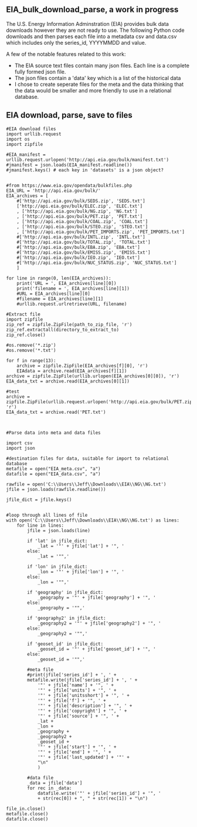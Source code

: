 ## EIA_bulk_download_parse, a work in progress

The U.S. Energy Information Adminstration (EIA) provides bulk data downloads however they are not ready to use. The following Python code downloads and then parses each file into a metadata csv and data.csv which includes only the series_id, YYYYMMDD and value.  

A few of the notable features related to this work:
- The EIA source text files contain many json files.  Each line is a complete fully formed json file.
- The json files contain a 'data' key which is a list of the historical data 
- I chose to create seperate files for the meta and the data thinking that the data would be smaller and more friendly to use in a relational database.  



## EIA download, parse, save to files

```
#EIA download files
import urllib.request
import os
import zipfile

#EIA_manifest = urllib.request.urlopen('http://api.eia.gov/bulk/manifest.txt')
#jmanifest = json.loads(EIA_manifest.readline())
#jmanifest.keys() # each key in 'datasets' is a json object?


#from https://www.eia.gov/opendata/bulkfiles.php
EIA_URL = 'http://api.eia.gov/bulk/'
EIA_archives = [
    #['http://api.eia.gov/bulk/SEDS.zip', 'SEDS.txt']
    ['http://api.eia.gov/bulk/ELEC.zip', 'ELEC.txt']
    , ['http://api.eia.gov/bulk/NG.zip', 'NG.txt']
    , ['http://api.eia.gov/bulk/PET.zip', 'PET.txt'] 
    , ['http://api.eia.gov/bulk/COAL.zip', 'COAL.txt']
    , ['http://api.eia.gov/bulk/STEO.zip', 'STEO.txt'] 
    , ['http://api.eia.gov/bulk/PET_IMPORTS.zip', 'PET_IMPORTS.txt']    
    #['http://api.eia.gov/bulk/INTL.zip', 'INTL.txt']
    #['http://api.eia.gov/bulk/TOTAL.zip', 'TOTAL.txt']
    #['http://api.eia.gov/bulk/EBA.zip', 'EBA.txt']
    #['http://api.eia.gov/bulk/EMISS.zip', 'EMISS.txt']
    #['http://api.eia.gov/bulk/IEO.zip', 'IEO.txt']
    #['http://api.eia.gov/bulk/NUC_STATUS.zip', 'NUC_STATUS.txt']
    ]

for line in range(0, len(EIA_archives)):
    print('URL = ', EIA_archives[line][0])
    print('filename = ', EIA_archives[line][1])
    #URL = EIA_archives[line][0]
    #filename = EIA_archives[line][1]
    #urllib.request.urlretrieve(URL, filename)

#Extract file
import zipfile
zip_ref = zipfile.ZipFile(path_to_zip_file, 'r')
zip_ref.extractall(directory_to_extract_to)
zip_ref.close()

#os.remove('*.zip')
#os.remove('*.txt')

for f in range(13):
    archive = zipfile.ZipFile(EIA_archives[f][0], 'r')
    EIAdata = archive.read(EIA_archives[f][1])
archive = zipfile.ZipFile(urllib.urlopen(EIA_archives[0][0]), 'r')
EIA_data_txt = archive.read(EIA_archives[0][1])

#test
archive = zipfile.ZipFile(urllib.request.urlopen('http://api.eia.gov/bulk/PET.zip'), 'r')
EIA_data_txt = archive.read('PET.txt')



#Parse data into meta and data files

import csv
import json

#destination files for data, suitable for import to relational database
metafile = open("EIA_meta.csv", "a")
datafile = open("EIA_data.csv", "a")

rawfile = open('C:\\Users\\Jeff\\Downloads\\EIA\\NG\\NG.txt')
jfile = json.loads(rawfile.readline())

jfile_dict = jfile.keys()


#loop through all lines of file
with open('C:\\Users\\Jeff\\Downloads\\EIA\\NG\\NG.txt') as lines:
    for line in lines:
        jfile = json.loads(line)

        if 'lat' in jfile_dict:
            _lat = '"' + jfile['lat'] + '", '
        else:
            _lat = '"",'
        
        if 'lon' in jfile_dict:
            _lon = '"' + jfile['lon'] + '", '
        else:
            _lon = '"",'

        if 'geography' in jfile_dict:
            _geography = '"' + jfile['geography'] + '", '
        else:
            _geography = '"",'

        if 'geography2' in jfile_dict:
            _geography2 = '"' + jfile['geography2'] + '", '
        else:
            _geography2 = '"",'

        if 'geoset_id' in jfile_dict:
            _geoset_id = '"' + jfile['geoset_id'] + '", '
        else:
            _geoset_id = '"",'

        #meta file
        #print(jfile['series_id'] + ', ' +
        metafile.write(jfile['series_id'] + ', ' +
            '"' + jfile['name'] + '", ' +
            '"' + jfile['units'] + '", ' +
            '"' + jfile['unitsshort'] + '", ' +
            '"' + jfile['f'] + '", ' +
            '"' + jfile['description'] + '", ' +
            '"' + jfile['copyright'] + '", ' +
            '"' + jfile['source'] + '", ' +
            _lat +
            _lon +
            _geography +
            _geography2 +
            _geoset_id +
            '"' + jfile['start'] + '", ' +
            '"' + jfile['end'] + '", ' +
            '"' + jfile['last_updated'] + '"' +
            "\n"
            )

        #data file
        _data = jfile['data']
        for rec in _data:
            datafile.write('"' + jfile['series_id'] + '", '
            + str(rec[0]) + ", " + str(rec[1]) + "\n")

file_in.close()
metafile.close()
datafile.close()
```
